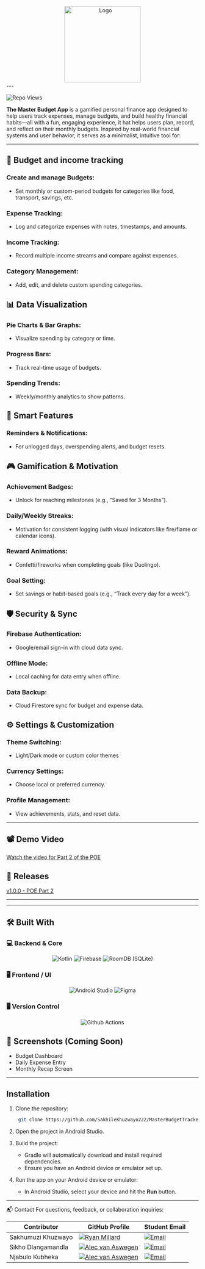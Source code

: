 <div align="center">
<img src="https://raw.githubusercontent.com/SakhileKhuzwayo222/MasterBudgetTracker/main/app/m.png" alt="Logo" width="200"/>
</div>
---

![Repo Views](https://komarev.com/ghpvc/?username=SakhileKhuzwayo222&label=Repo+Views&color=blue)


**The Master Budget App** is a gamified personal finance app designed to help users track expenses, manage budgets, and build healthy financial habits—all with a fun, engaging experience,
it hat helps users plan, record, and reflect on their monthly budgets. Inspired by real-world financial systems and user behavior, it serves as a minimalist, intuitive tool for:

---
## 🧩 Budget and income tracking
### Create and manage Budgets: 
- Set monthly or custom-period budgets for categories like food, transport, savings, etc.
### Expense Tracking: 
- Log and categorize expenses with notes, timestamps, and amounts.
### Income Tracking: 
- Record multiple income streams and compare against expenses.
### Category Management: 
- Add, edit, and delete custom spending categories.

## 📊 Data Visualization
### Pie Charts & Bar Graphs: 
- Visualize spending by category or time.
### Progress Bars: 
- Track real-time usage of budgets.
### Spending Trends: 
- Weekly/monthly analytics to show patterns.

## 🔄 Smart Features
### Reminders & Notifications: 
- For unlogged days, overspending alerts, and budget resets.

## 🎮 Gamification & Motivation
### Achievement Badges: 
- Unlock for reaching milestones (e.g., “Saved for 3 Months”).
### Daily/Weekly Streaks: 
- Motivation for consistent logging (with visual indicators like fire/flame or calendar icons).
### Reward Animations: 
- Confetti/fireworks when completing goals (like Duolingo).
### Goal Setting: 
- Set savings or habit-based goals (e.g., “Track every day for a week”).

## 🛡️ Security & Sync
### Firebase Authentication: 
- Google/email sign-in with cloud data sync.
### Offline Mode: 
- Local caching for data entry when offline.
### Data Backup: 
- Cloud Firestore sync for budget and expense data.

## ⚙️ Settings & Customization
### Theme Switching: 
- Light/Dark mode or custom color themes
### Currency Settings: 
- Choose local or preferred currency.
### Profile Management: 
- View achievements, stats, and reset data.

---

## 📽 Demo Video
[Watch the video for Part 2 of the POE](https://youtu.be/d2s0mmedYs0)

## 🤖 Releases
[v1.0.0 - POE Part 2](https://github.com/Ryan-Millard/Budgie-Budget-Tracker/releases/tag/v1.0.0-POE_Part_2)

---


---

## 🛠️ Built With

### 💻 Backend & Core

<div align="center"> 
  <img src="https://skillicons.dev/icons?i=kotlin" alt="Kotlin" />
  <img src="https://skillicons.dev/icons?i=firebase" alt="Firebase" />
  <img src="https://skillicons.dev/icons?i=sqlite" alt="RoomDB (SQLite)" />
</div>

### 🖥️ Frontend / UI

<div align="center"> 
  <img src="https://skillicons.dev/icons?i=androidstudio" alt="Android Studio" />
 
  <img src="https://skillicons.dev/icons?i=figma" alt="Figma" />
</div>

### 🖥️ Version Control
<div align="center"> 
 <img src="https://skillicons.dev/icons?i=githubactions" alt="Github Actions" />
 </div>
 
## 📸 Screenshots (Coming Soon)

- Budget Dashboard
- Daily Expense Entry
- Monthly Recap Screen

---

## Installation

1. Clone the repository:

    ```bash
     git clone https://github.com/SakhileKhuzwayo222/MasterBudgetTracker.git
    ```

2. Open the project in Android Studio.

3. Build the project:

    - Gradle will automatically download and install required dependencies.
    - Ensure you have an Android device or emulator set up.

4. Run the app on your Android device or emulator:

    - In Android Studio, select your device and hit the **Run** button.

---


📬 Contact
For questions, feedback, or collaboration inquiries:

| Contributor | GitHub Profile | Student Email |
|------------|------------|------------|
| Sakhumuzi Khuzwayo| [![Ryan Millard](https://img.shields.io/badge/GitHub-Profile-informational?logo=github&style=for-the-badge)](https://github.com/Ryan-Millard) | <a href="mailto:st10383326@imconnect.edu.za"><img src="https://img.shields.io/badge/Email-D14836?style=for-the-badge&logo=gmail&logoColor=white" alt="Email"/></a> |
| Sikho Dlangamandla | [![Alec van Aswegen](https://img.shields.io/badge/GitHub-Profile-informational?logo=github&style=for-the-badge)](https://github.com/AlecvanAswegen) | <a href="mailto:st10108565@imconnect.edu.za"><img src="https://img.shields.io/badge/Email-D14836?style=for-the-badge&logo=gmail&logoColor=white" alt="Email"/></a> |
| Njabulo Kubheka| [![Alec van Aswegen](https://img.shields.io/badge/GitHub-Profile-informational?logo=github&style=for-the-badge)](https://github.com/AlecvanAswegen) | <a href="mailto:st10108565@imconnect.edu.za"><img src="https://img.shields.io/badge/Email-D14836?style=for-the-badge&logo=gmail&logoColor=white" alt="Email"/></a> |
